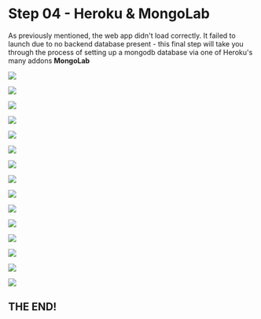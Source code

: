 # Step 04 - Heroku & MongoLab

As previously mentioned, the web app didn't load correctly. It failed to launch due to no backend database present - this final step will take you through the process of setting up a mongodb database via one of Heroku's many addons <b>MongoLab</b>

![](images/heroku23.png)

![](images/heroku24.png)

![](images/heroku25.png)

![](images/heroku26.png)

![](images/heroku27.png)

![](images/heroku27a.png)

![](images/heroku28.png)

![](images/heroku29.png)

![](images/heroku30.png)

![](images/heroku31.png)

![](images/heroku32.png)

![](images/heroku33.png)

![](images/heroku34.png)

![](images/heroku35.png)

![](images/heroku36.png)


## THE END!